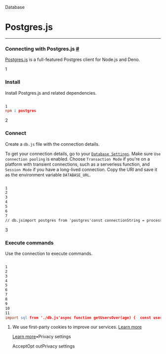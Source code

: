 Database

# Postgres.js

* * *

### Connecting with Postgres.js [\#](https://supabase.com/docs/guides/database/postgres-js\#connecting-with-postgresjs)

[Postgres.js](https://github.com/porsager/postgres) is a full-featured Postgres client for Node.js and Deno.

1

### Install

Install Postgres.js and related dependencies.

```flex

1
npm i postgres
```

2

### Connect

Create a `db.js` file with the connection details.

To get your connection details, go to your [`Database Settings`](https://supabase.com/dashboard/project/_/settings/database). Make sure `Use connection pooling` is enabled. Choose `Transaction Mode` if you're on a platform with transient connections, such as a serverless function, and `Session Mode` if you have a long-lived connection. Copy the URI and save it as the environment variable `DATABASE_URL`.

```flex

1
2
3
4
5
6
7
// db.jsimport postgres from 'postgres'const connectionString = process.env.DATABASE_URLconst sql = postgres(connectionString)export default sql
```

3

### Execute commands

Use the connection to execute commands.

```flex

1
2
3
4
5
6
7
8
9
10
11
import sql from './db.js'async function getUsersOver(age) {  const users = await sql`    select name, age    from users    where age > ${ age }  `  // users = Result [{ name: "Walter", age: 80 }, { name: 'Murray', age: 68 }, ...]  return users}
```

1. We use first-party cookies to improve our services. [Learn more](https://supabase.com/privacy#8-cookies-and-similar-technologies-used-on-our-european-services)



   [Learn more](https://supabase.com/privacy#8-cookies-and-similar-technologies-used-on-our-european-services)•Privacy settings





   AcceptOpt outPrivacy settings